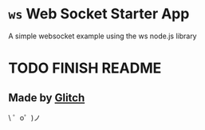 # `ws` Web Socket Starter App

A simple websocket example using the ws node.js library

# TODO FINISH README

Made by [Glitch](https://glitch.com/)
-------------------

\ ゜o゜)ノ
